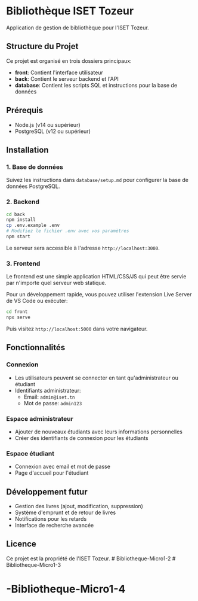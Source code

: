 
# Bibliothèque ISET Tozeur

Application de gestion de bibliothèque pour l'ISET Tozeur.

## Structure du Projet

Ce projet est organisé en trois dossiers principaux:

- **front**: Contient l'interface utilisateur
- **back**: Contient le serveur backend et l'API
- **database**: Contient les scripts SQL et instructions pour la base de données

## Prérequis

- Node.js (v14 ou supérieur)
- PostgreSQL (v12 ou supérieur)

## Installation

### 1. Base de données

Suivez les instructions dans `database/setup.md` pour configurer la base de données PostgreSQL.

### 2. Backend

```bash
cd back
npm install
cp .env.example .env
# Modifiez le fichier .env avec vos paramètres
npm start
```

Le serveur sera accessible à l'adresse `http://localhost:3000`.

### 3. Frontend

Le frontend est une simple application HTML/CSS/JS qui peut être servie par n'importe quel serveur web statique.

Pour un développement rapide, vous pouvez utiliser l'extension Live Server de VS Code ou exécuter:

```bash
cd front
npx serve
```

Puis visitez `http://localhost:5000` dans votre navigateur.

## Fonctionnalités

### Connexion

- Les utilisateurs peuvent se connecter en tant qu'administrateur ou étudiant
- Identifiants administrateur: 
  - Email: `admin@iset.tn`
  - Mot de passe: `admin123`

### Espace administrateur

- Ajouter de nouveaux étudiants avec leurs informations personnelles
- Créer des identifiants de connexion pour les étudiants

### Espace étudiant

- Connexion avec email et mot de passe
- Page d'accueil pour l'étudiant

## Développement futur

- Gestion des livres (ajout, modification, suppression)
- Système d'emprunt et de retour de livres
- Notifications pour les retards
- Interface de recherche avancée

## Licence

Ce projet est la propriété de l'ISET Tozeur.
#   B i b l i o t h e q u e - M i c r o 1 - 2  
 # Bibliotheque-Micro1-3
# -Bibliotheque-Micro1-4
